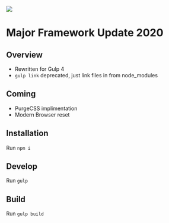 ![](https://www.mouthmedia.com/images/logo.png)

# Major Framework Update 2020

## Overview
* Rewritten for Gulp 4
* `gulp link` deprecated, just link files in from node_modules

## Coming
* PurgeCSS implimentation
* Modern Browser reset

## Installation
Run `npm i`

## Develop
Run `gulp`

## Build
Run `gulp build`